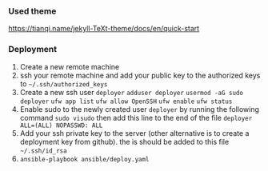 ### Used theme
https://tianqi.name/jekyll-TeXt-theme/docs/en/quick-start


### Deployment
1. Create a new remote machine
2. ssh your remote machine and add your public key to the authorized keys to `~/.ssh/authorized_keys`
3. Create a new ssh user `deployer`
`adduser deployer`
`usermod -aG sudo deployer`
`ufw app list`
`ufw allow OpenSSH`
`ufw enable`
`ufw status`
4. Enable sudo to the newly created user `deployer` by running the following command
 `sudo visudo` then add this line to the end of the file `deployer ALL=(ALL) NOPASSWD: ALL`
5. Add your ssh private key to the server (other alternative is to create a deployment key from github). the is should be added to this file `~/.ssh/id_rsa` 
5. `ansible-playbook ansible/deploy.yaml`
